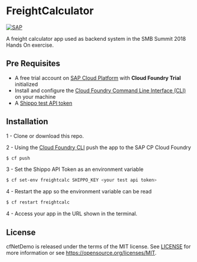 # FreightCalculator
[![SAP](https://i.imgur.com/kkQTp3m.png)](https://cloudplatform.sap.com)

A freight calculator app used as backend system in the SMB Summit 2018 Hands On exercise. 

## Pre Requisites
* A free trial account on  [SAP Cloud Platform](https://cloudplatform.sap.com) with **Cloud Foundry Trial** initialized
* Install and configure the [Cloud Foundry Command Line Interface (CLI)](https://help.sap.com/viewer/65de2977205c403bbc107264b8eccf4b/Cloud/en-US/75125ef1e60e490e91eb58fe48c0f9e7.html#loio4ef907afb1254e8286882a2bdef0edf4) on your machine
* A [Shippo test API token](https://goshippo.com/docs/test-mode)

## Installation
1 - Clone or download this repo. 

2 - Using the [Cloud Foundry CLI](https://docs.cloudfoundry.org/cf-cli/install-go-cli.html) push the app to the SAP CP Cloud Foundry
```sh
$ cf push
```
3 - Set the Shippo API Token as an environment variable
```sh
$ cf set-env freightcalc SHIPPO_KEY <your test api token>
```
4 - Restart the app so the environment variable can be read
```sh
$ cf restart freightcalc
```
4 - Access your app in the URL shown in the terminal.

## License
cfNetDemo  is released under the terms of the MIT license. See [LICENSE](LICENSE) for more information or see https://opensource.org/licenses/MIT.
